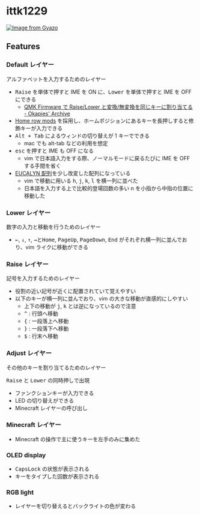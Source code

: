 # ittk1229

[![Image from Gyazo](https://i.gyazo.com/fb0aefcccf8ab35e5d7c2441a651060f.png)](https://gyazo.com/fb0aefcccf8ab35e5d7c2441a651060f)

## Features

### Default レイヤー

アルファベットを入力するためのレイヤー

-   <kbd>Raise</kbd> を単体で押すと IME を ON に、<kbd>Lower</kbd> を単体で押すと IME を OFF にできる
    -   [QMK Firmware で Raise/Lower と変換/無変換を同じキーに割り当てる - Okapies' Archive](https://okapies.hateblo.jp/entry/2019/02/02/133953)
-   [Home row mods](https://precondition.github.io/home-row-mods) を採用し、ホームポジションにあるキーを長押しすると修飾キーが入力できる
-   <kbd>Alt + Tab</kbd> によるウィンドの切り替えが 1 キーでできる
    -   mac でも alt-tab などの利用を想定
-   <kbd>esc</kbd> を押すと IME も OFF になる
    -   vim で日本語入力をする際、ノーマルモードに戻るたびに IME を OFF する手間を省く
-   [EUCALYN 配列](https://eucalyn.hatenadiary.jp/entry/about-eucalyn-layout)を少し改変した配列になっている
    -   vim で移動に用いる <kbd>h</kbd>, <kbd>j</kbd>, <kbd>k</kbd>, <kbd>l</kbd> を横一列に並べた
    -   日本語を入力する上で比較的登場回数の多い <kbd>n</kbd> を小指から中指の位置に移動した

### Lower レイヤー

数字の入力と移動を行うためのレイヤー

-   <kbd>←</kbd>, <kbd>↓</kbd>, <kbd>↑</kbd>, <kbd>→</kbd>と<kbd>Home</kbd>, <kbd>PageUp</kbd>, <kbd>PageDown</kbd>, <kbd>End</kbd> がそれぞれ横一列に並んでおり、vim ライクに移動ができる

### Raise レイヤー

記号を入力するためのレイヤー

-   役割の近い記号が近くに配置されていて覚えやすい
-   以下のキーが横一列に並んでおり、vim の大きな移動が直感的にしやすい
    -   上下の移動が <kbd>j</kbd>, <kbd>k</kbd> とは逆になっているので注意
    -   <kbd>^</kbd> : 行頭へ移動
    -   <kbd>{</kbd> : 一段落上へ移動
    -   <kbd>}</kbd> : 一段落下へ移動
    -   <kbd>$</kbd> : 行末へ移動

### Adjust レイヤー

その他のキーを割り当てるためのレイヤー

<kbd>Raise</kbd> と <kbd>Lower</kbd> の同時押しで出現

-   ファンクションキーが入力できる
-   LED の切り替えができる
-   Minecraft レイヤーの呼び出し

### Minecraft レイヤー

-   Minecraft の操作で主に使うキーを左手のみに集めた

### OLED display

-   <kbd>CapsLock</kbd> の状態が表示される
-   キーをタイプした回数が表示される

### RGB light

-   レイヤーを切り替えるとバックライトの色が変わる
